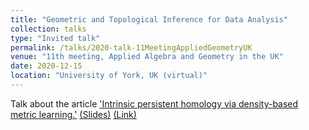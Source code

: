 ```yaml
---
title: "Geometric and Topological Inference for Data Analysis"
collection: talks
type: "Invited talk"
permalink: /talks/2020-talk-11MeetingAppliedGeometryUK
venue: "11th meeting, Applied Algebra and Geometry in the UK"
date: 2020-12-15
location: "University of York, UK (virtual)"
---
```

  
Talk about the article ['Intrinsic persistent homology via density-based metric learning.'](https://arxiv.org/abs/2012.07621)
[(Slides)](http://ximenafernandez.github.io/files/Geometric_and_Topological_Inference_for_Data_Analysis.pdf )
[(Link)](https://sites.google.com/view/appliedalgebraandgeometry/home/11th-meeting-york-online?authuser=0)
